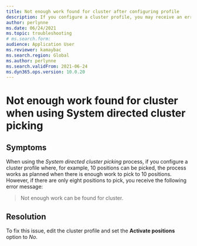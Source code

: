 ```yaml
---
title: Not enough work found for cluster after configuring profile
description: If you configure a cluster profile, you may receive an error message that says not enough work can be found. Edit the profile and set Activate positions to No.
author: perlynne
ms.date: 06/24/2021
ms.topic: troubleshooting
# ms.search.form:
audience: Application User
ms.reviewer: kamaybac
ms.search.region: Global 
ms.author: perlynne 
ms.search.validFrom: 2021-06-24 
ms.dyn365.ops.version: 10.0.20 
--- 
```

<!-- KFM: Add error code? -->
# Not enough work found for cluster when using System directed cluster picking

## Symptoms

When using the *System directed cluster picking* process, if you configure a cluster profile where, for example, 10 positions can be picked, the process works as planned when there is enough work to pick to 10 positions. However, if there are only eight positions to pick, you receive the following error message:

> Not enough work can be found for cluster.

## Resolution

To fix this issue, edit the cluster profile and set the **Activate positions** option to *No*.

